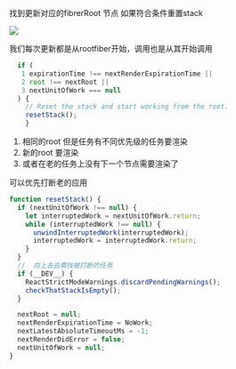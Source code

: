 


找到更新对应的fibrerRoot 节点
如果符合条件重置stack


![](https://tva1.sinaimg.cn/large/007S8ZIlgy1gj242yk65tj31120sata4.jpg)

我们每次更新都是从rootfiber开始，调用也是从其开始调用

```js
  if (
   1 expirationTime !== nextRenderExpirationTime ||
   2 root !== nextRoot ||
   3 nextUnitOfWork === null
  ) {
    // Reset the stack and start working from the root.
    resetStack();
    }

```
1.  相同的root 但是任务有不同优先级的任务要渲染
2. 新的root 要渲染
3. 或者在老的任务上没有下一个节点需要渲染了

可以优先打断老的应用
```js
function resetStack() {
  if (nextUnitOfWork !== null) {
    let interruptedWork = nextUnitOfWork.return;
    while (interruptedWork !== null) {
      unwindInterruptedWork(interruptedWork);
      interruptedWork = interruptedWork.return;
    }
  }
  //  向上去去需找被打断的任务
  if (__DEV__) {
    ReactStrictModeWarnings.discardPendingWarnings();
    checkThatStackIsEmpty();
  }

  nextRoot = null;
  nextRenderExpirationTime = NoWork;
  nextLatestAbsoluteTimeoutMs = -1;
  nextRenderDidError = false;
  nextUnitOfWork = null;
}



```